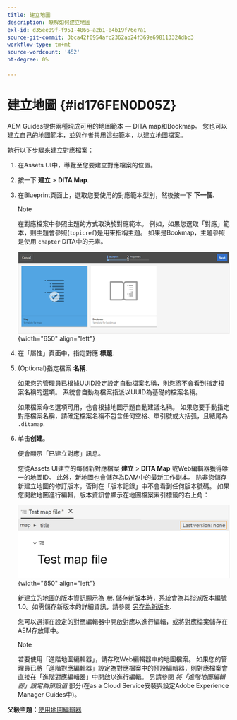 ```yaml
---
title: 建立地圖
description: 瞭解如何建立地圖
exl-id: d35ee09f-f951-4866-a2b1-e4b19f76e7a1
source-git-commit: 3bca42f0954afc2362ab24f369e698113324dbc3
workflow-type: tm+mt
source-wordcount: '452'
ht-degree: 0%

---
```


# 建立地圖 {#id176FEN0D05Z}

AEM Guides提供兩種現成可用的地圖範本 — DITA map和Bookmap。 您也可以建立自己的地圖範本，並與作者共用這些範本，以建立地圖檔案。

執行以下步驟來建立對應檔案：

1. 在Assets UI中，導覽至您要建立對應檔案的位置。

1. 按一下 **建立** \> **DITA Map**.

1. 在Blueprint頁面上，選取您要使用的對應範本型別，然後按一下 **下一個**.

   >[!NOTE]
   >
   > 在對應檔案中參照主題的方式取決於對應範本。 例如，如果您選取「對應」範本，則主題會參照\(`topicref`\)是用來指稱主題。 如果是Bookmap，主題參照是使用 `chapter` DITA中的元素。

   ![](images/map-template.png){width="650" align="left"}

1. 在「屬性」頁面中，指定對應 **標題**.

1. \(Optional\)指定檔案 **名稱**.

   如果您的管理員已根據UUID設定設定自動檔案名稱，則您將不會看到指定檔案名稱的選項。 系統會自動為檔案指派以UUID為基礎的檔案名稱。

   如果檔案命名選項可用，也會根據地圖示題自動建議名稱。 如果您要手動指定對應檔案名稱，請確定檔案名稱不包含任何空格、單引號或大括弧，且結尾為 `.ditamap`.

1. 单击&#x200B;**创建**。

   便會顯示「已建立對應」訊息。

   您從Assets UI建立的每個新對應檔案 **建立** \> **DITA Map** 或Web編輯器獲得唯一的地圖ID。 此外，新地圖也會儲存為DAM中的最新工作副本。 除非您儲存新建立地圖的修訂版本，否則在「版本記錄」中不會看到任何版本號碼。 如果您開啟地圖進行編輯，版本資訊會顯示在地圖檔案索引標籤的右上角：

   ![](images/first-version-map-none.png){width="650" align="left"}

   新建立的地圖的版本資訊顯示為 *無*. 儲存新版本時，系統會為其指派版本編號1.0。如需儲存新版本的詳細資訊，請參閱 [另存為新版本](web-editor-features.md#save-as-new-version-id209ME400GXA).

   您可以選擇在設定的對應編輯器中開啟對應以進行編輯，或將對應檔案儲存在AEM存放庫中。

   >[!NOTE]
   >
   > 若要使用「進階地圖編輯器」，請存取Web編輯器中的地圖檔案。 如果您的管理員已將「進階對應編輯器」設定為對應檔案中的預設編輯器，則對應檔案會直接在「進階對應編輯器」中開啟以進行編輯。 另請參閱 *將「進階地圖編輯器」設定為預設值* 部分(在as a Cloud Service安裝與設定Adobe Experience Manager Guides中)。


**父級主題：**[&#x200B;使用地圖編輯器](map-editor.md)
